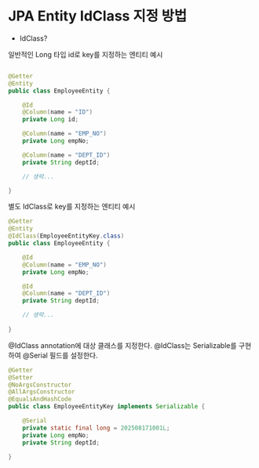 # JPA Entity IdClass 지정 방법

* IdClass?

일반적인 Long 타입 id로 key를 지정하는 엔티티 예시

```Java

@Getter
@Entity
public class EmployeeEntity {

    @Id
    @Column(name = "ID")
    private Long id;

    @Column(name = "EMP_NO")
    private Long empNo;

    @Column(name = "DEPT_ID")
    private String deptId;

    // 생략...

}

```

별도 IdClass로 key를 지정하는 엔티티 예시

```Java
@Getter
@Entity
@IdClass(EmployeeEntityKey.class)
public class EmployeeEntity {

    @Id
    @Column(name = "EMP_NO")
    private Long empNo;

    @Id
    @Column(name = "DEPT_ID")
    private String deptId;

    // 생략...
    
}
```

@IdClass annotation에 대상 클래스를 지정한다.
@IdClass는 Serializable를 구현하여 @Serial 필드를 설정한다.


```Java
@Getter
@Setter
@NoArgsConstructor
@AllArgsConstructor
@EqualsAndHashCode
public class EmployeeEntityKey implements Serializable {

    @Serial
    private static final long = 202508171001L;
    private Long empNo;
    private String deptId;

}


